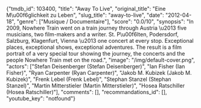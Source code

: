{"tmdb_id": 103400, "title": "Away To Live", "original_title": "Eine M\u00f6glichkeit zu Leben", "slug_title": "away-to-live", "date": "2012-04-18", "genre": ["Musique / Documentaire"], "score": "0.0/10", "synopsis": "In 2009, Nowhere Train went on a train journey through Austria \u2013 five musicians, two film-makers and a writer. St. P\u00f6lten, Podersdorf, Salzburg, Klagenfurt, Vienna \u2013 one concert at every stop. Exceptional places, exceptional shows, exceptional adventures. The result is a film portrait of a very special tour showing the journey, the concerts and the people Nowhere Train met on the road.", "image": "/img/default-cover.png", "actors": ["Stefan Deisenberger (Stefan Deisenberger)", "Ian Fisher (Ian Fisher)", "Ryan Carpenter (Ryan Carpenter)", "Jakob M. Kubizek (Jakob M. Kubizek)", "Frenk Lebel (Frenk Lebel)", "Stephan Stanzel (Stephan Stanzel)", "Martin Mitterstieler (Martin Mitterstieler)", "Hosea Ratschiller (Hosea Ratschiller)"], "comments": [], "recommandations_id": [], "youtube_key": "notfound"}